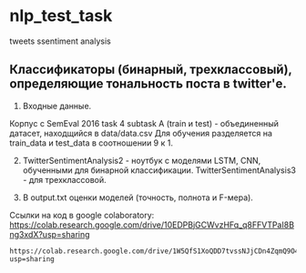 # nlp_test_task
tweets ssentiment analysis

## Классификаторы (бинарный, трехклассовый), определяющие тональность поста в twitter'е.

1. Входные данные.

Корпус с SemEval 2016 task 4 subtask A (train и test) - объединенный датасет, находщийся в data/data.csv
Для обучения разделяется на train_data и test_data в соотношении 9 к 1.

2. TwitterSentimentAnalysis2 - ноутбук с моделями LSTM, CNN, обученными для бинарной классификации. TwitterSentimentAnalysis3 - для трехклассовой.

3. В output.txt оценки моделей (точность, полнота и F-мера).


Ссылки на код в google colaboratory: 
	https://colab.research.google.com/drive/10EDPBjGCWvzHFq_q8FFVTPaI8Bng3xdX?usp=sharing

	https://colab.research.google.com/drive/1W5QfS1XoQDD7tvssNJjCDn4ZqmQ9O467?usp=sharing
